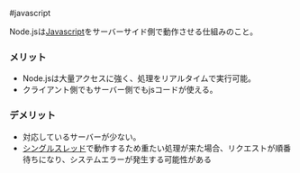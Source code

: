  #javascript 

Node.jsは[Javascript](Javascript.md)をサーバーサイド側で動作させる仕組みのこと。

### メリット
- Node.jsは大量アクセスに強く、処理をリアルタイムで実行可能。
- クライアント側でもサーバー側でもjsコードが使える。

### デメリット
- 対応しているサーバーが少ない。
- [シングルスレッド](シングルスレッド.md)で動作するため重たい処理が来た場合、リクエストが順番待ちになり、システムエラーが発生する可能性がある

